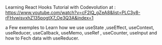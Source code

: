 Learning React Hooks Tutorial with Codevolution at : https://www.youtube.com/watch?v=cF2lQ_gZeA8&list=PLC3y8-rFHvwisvxhZ135pogtX7_Oe3Q3A&index=1

a Few exemples to Learn how we use useState ,useEffect, useContext, useReducer, useCallback, useMemo, useRef , useCounter, useInput and how to Fech data with useReducer.